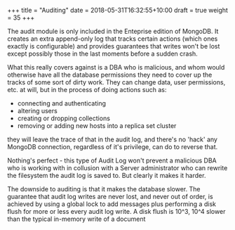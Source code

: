 +++
title = "Auditing"
date =  2018-05-31T16:32:55+10:00
draft = true
weight = 35
+++

The audit module is only included in the Enteprise edition of MongoDB. It creates an extra append-only log that tracks certain actions (which ones exactly is configurable) and provides guarantees that writes won't be lost except possibly those in the last moments before a sudden crash.

What this really covers against is a DBA who is malicious, and whom would otherwise have all the database permissions they need to cover up the tracks of some sort of dirty work. They can change data, user permissions, etc. at will, but in the process of doing actions such as:

- connecting and authenticating
- altering users
- creating or dropping collections
- removing or adding new hosts into a replica set cluster 

they will leave the trace of that in the audit log, and there's no 'hack' any MongoDB connection, regardless of it's privilege, can do to reverse that.

Nothing's perfect - this type of Audit Log won't prevent a malicious DBA who is working with in collusion with a Server administrator who can rewrite the filesystem the audit log is saved to. But clearly it makes it harder.

The downside to auditing is that it makes the database slower. The guarantee that audit log writes are never lost, and never out of order, is achieved by using a global lock to add messages plus performing a disk flush for more or less every audit log write. A disk flush is 10^3, 10^4 slower than the typical in-memory write of a document
